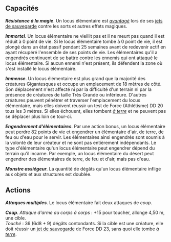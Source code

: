 ## Capacités
_**Résistance à la magie**_. Un locus élémentaire est [_avantagé_](/utiliser-les-caracteristiques/#avantage-et-desavantage) lors de ses [jets de sauvegarde](/utiliser-les-caracteristiques/#jets-de-sauvegarde) contre les sorts et autres effets magiques.

_**Immortel**_. Un locus élémentaire ne vieillit pas et il ne meurt pas quand il est réduit à 0 point de vie. Si le locus élémentaire tombe à 0 point de vie, il est plongé dans un état passif pendant 25 semaines avant de redevenir actif en ayant récupéré l'ensemble de ses points de vie. Les élémentaires qu'il a engendrés continuent de se battre contre les ennemis qui ont attaqué le locus élémentaire. Si aucun ennemi n'est présent, ils défendent la zone où s'est installé le locus élémentaire.

_**Immense**_. Un locus élémentaire est plus grand que la majorité des créatures Gigantesques et occupe un emplacement de 18 mètres de côté. Son déplacement n'est affecté ni par la difficulté d'un terrain ni par la présence de créatures de taille Très Grande ou inférieure. D'autres créatures peuvent pénétrer et traverser l'emplacement du locus élémentaire, mais elles doivent réussir un test de Force (Athlétisme) DD 20 tous les 3 mètres. Si elles échouent, elles tombent [_à terre_](/gerer-la-sante-du-personnage/#a-terre) et ne peuvent pas se déplacer plus loin ce tour-ci.

_**Engendrement d'élémentaires**_. Par une action bonus, un locus élémentaire peut perdre 82 points de vie et engendrer un élémentaire d'air, de terre, de feu ou d'eau pour le servir. Les élémentaires ainsi engendrés sont soumis à la volonté de leur créateur et ne sont pas entièrement indépendants. Le type d'élémentaire qu'un locus élémentaire peut engendrer dépend du terrain qu'il incarne. Par exemple, un locus élémentaire du désert peut engendrer des élémentaires de terre, de feu et d'air, mais pas d'eau.

_**Monstre assiégeur**_. La quantité de dégâts qu'un locus élémentaire inflige aux objets et aux structures est doublée.

## Actions
_**Attaques multiples**_. Le locus élémentaire fait deux attaques de _coup_.

_**Coup**_. _Attaque d'arme au corps à corps_ : +15 pour toucher, allonge 4,50 m, une cible.  
_Touché_ : 36 (6d8 + 9) dégâts contondants. Si la cible est une créature, elle doit réussir un [jet de sauvegarde](/utiliser-les-caracteristiques/#jets-de-sauvegarde) de Force DD 23, sans quoi elle tombe [_à terre_](/gerer-la-sante-du-personnage/#a-terre).
